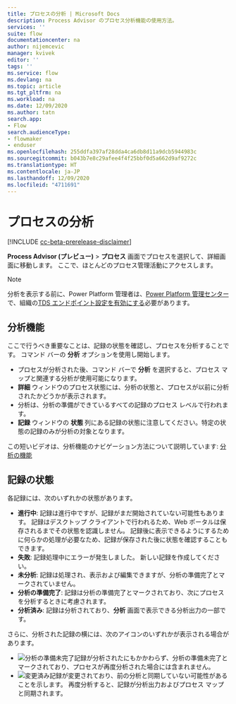 ```yaml
---
title: プロセスの分析 | Microsoft Docs
description: Process Advisor のプロセス分析機能の使用方法。
services: ''
suite: flow
documentationcenter: na
author: nijemcevic
manager: kvivek
editor: ''
tags: ''
ms.service: flow
ms.devlang: na
ms.topic: article
ms.tgt_pltfrm: na
ms.workload: na
ms.date: 12/09/2020
ms.author: tatn
search.app:
- Flow
search.audienceType:
- flowmaker
- enduser
ms.openlocfilehash: 255ddfa397af28dda4ca6db8d11a9dcb5944983c
ms.sourcegitcommit: b043b7e8c29afee4f4f25bbf0d5a662d9af9272c
ms.translationtype: HT
ms.contentlocale: ja-JP
ms.lasthandoff: 12/09/2020
ms.locfileid: "4711691"
---
```

# <a name="analyze-processes"></a>プロセスの分析

[!INCLUDE [cc-beta-prerelease-disclaimer](includes/cc-beta-prerelease-disclaimer.md)]

**Process Advisor (プレビュー)** > **プロセス** 画面でプロセスを選択して、詳細画面に移動します。 ここで、ほとんどのプロセス管理活動にアクセスします。

> [!NOTE]
> 分析を表示する前に、Power Platform 管理者は、[Power Platform 管理センター](https://admin.powerplatform.microsoft.com/)で、組織の[TDS エンドポイント設定を有効にする](https://docs.microsoft.com/power-platform/admin/settings-features)必要があります。

## <a name="analyze-feature"></a>分析機能

ここで行うべき重要なことは、記録の状態を確認し、プロセスを分析することです。 コマンド バーの **分析** オプションを使用し開始します。

- プロセスが分析された後、コマンド バーで **分析** を選択すると、プロセス マップと関連する分析が使用可能になります。
- **詳細** ウィンドウのプロセス状態には、分析の状態と、プロセスが以前に分析されたかどうかが表示されます。
- 分析は、分析の準備ができているすべての記録のプロセス レベルで行われます。
- **記録** ウィンドウの **状態** 列にある記録の状態に注意してください。特定の状態の記録のみが分析の対象となります。

この短いビデオは、分析機能のナビゲーション方法について説明しています: [分析の機能](https://go.microsoft.com/fwlink/?linkid=2147426)

## <a name="recording-status"></a>記録の状態

各記録には、次のいずれかの状態があります。

- **進行中**: 記録は進行中ですが、記録がまだ開始されていない可能性もあります。 記録はデスクトップ クライアントで行われるため、Web ポータルは保存されるまでその状態を認識しません。 記録後に表示できるようにするために何らかの処理が必要なため、記録が保存された後に状態を確認することもできます。
- **失敗**: 記録処理中にエラーが発生しました。 新しい記録を作成してください。
- **未分析**: 記録は処理され、表示および編集できますが、分析の準備完了とマークされていません。
- **分析の準備完了**: 記録は分析の準備完了とマークされており、次にプロセスを分析するときに考慮されます。
- **分析済み**: 記録は分析されており、**分析** 画面で表示できる分析出力の一部です。

さらに、分析された記録の横には、次のアイコンのいずれかが表示される場合があります。

- ![分析の準備未完了](media/process-advisor-analyze/icon-not-ready.png "この記録は準備ができていません")記録が分析されたにもかかわらず、分析の準備未完了とマークされており、プロセスが再度分析された場合には含まれません。
- ![変更済み](media/process-advisor-analyze/icon-modified.png "この記録は修正されました")記録が変更されており、前の分析と同期していない可能性があることを示します。 再度分析すると、記録が分析出力およびプロセス マップと同期されます。
